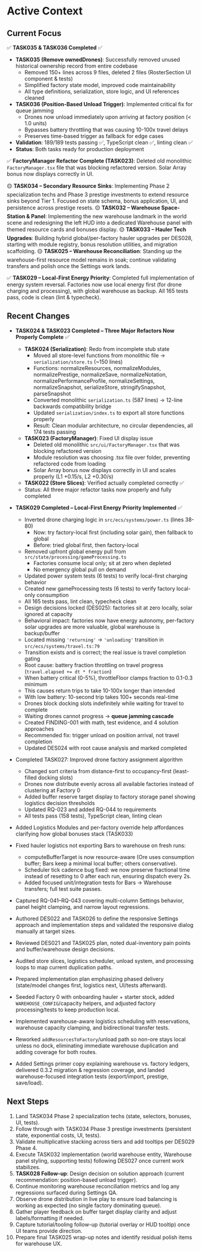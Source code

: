 # Active Context

## Current Focus

✅ **TASK035 & TASK036 Completed** ✅

- **TASK035 (Remove ownedDrones)**: Successfully removed unused historical ownership record from entire codebase
  - Removed 150+ lines across 9 files, deleted 2 files (RosterSection UI component & tests)
  - Simplified factory state model, improved code maintainability
  - All type definitions, serialization, store logic, and UI references cleaned
- **TASK036 (Position-Based Unload Trigger)**: Implemented critical fix for queue jamming
  - Drones now unload immediately upon arriving at factory position (< 1.0 units)
  - Bypasses battery throttling that was causing 10-100x travel delays
  - Preserves time-based trigger as fallback for edge cases
- **Validation**: 189/189 tests passing ✅, TypeScript clean ✅, linting clean ✅
- **Status**: Both tasks ready for production deployment

✅ **FactoryManager Refactor Complete (TASK023)**: Deleted old monolithic `FactoryManager.tsx` file that was blocking refactored version. Solar Array bonus now displays correctly in UI.

🟡 **TASK034 – Secondary Resource Sinks**: Implementing Phase 2 specialization techs and Phase 3 prestige investments to extend resource sinks beyond Tier 1. Focused on state schema, bonus application, UI, and persistence across prestige resets.
🟡 **TASK032 – Warehouse Space-Station & Panel**: Implementing the new warehouse landmark in the world scene and redesigning the left HUD into a dedicated Warehouse panel with themed resource cards and bonuses display.
🟡 **TASK033 – Hauler Tech Upgrades**: Building hybrid global/per-factory hauler upgrades per DES028, starting with module registry, bonus resolution utilities, and migration scaffolding.
🟡 **TASK025 – Warehouse Reconciliation**: Standing up the warehouse-first resource model remains in soak; continue validating transfers and polish once the Settings work lands.

✅ **TASK029 – Local-First Energy Priority**: Completed full implementation of energy system reversal. Factories now use local energy first (for drone charging and processing), with global warehouse as backup. All 165 tests pass, code is clean (lint & typecheck).

## Recent Changes

- **TASK024 & TASK023 Completed – Three Major Refactors Now Properly Complete** ✅
  - **TASK024 (Serialization)**: Redo from incomplete stub state
    - Moved all store-level functions from monolithic file → `serialization/store.ts` (~150 lines)
    - Functions: normalizeResources, normalizeModules, normalizePrestige, normalizeSave, normalizeNotation, normalizePerformanceProfile, normalizeSettings, normalizeSnapshot, serializeStore, stringifySnapshot, parseSnapshot
    - Converted monolithic `serialization.ts` (587 lines) → 12-line backwards compatibility bridge
    - Updated `serialization/index.ts` to export all store functions properly
    - Result: Clean modular architecture, no circular dependencies, all 174 tests passing
  - **TASK023 (FactoryManager)**: Fixed UI display issue
    - Deleted old monolithic `src/ui/FactoryManager.tsx` that was blocking refactored version
    - Module resolution was choosing .tsx file over folder, preventing refactored code from loading
    - Solar Array bonus now displays correctly in UI and scales properly (L1 +0.15/s, L2 +0.30/s)
  - **TASK022 (Store Slices)**: Verified actually completed correctly ✅
  - Status: All three major refactor tasks now properly and fully completed

- **TASK029 Completed – Local-First Energy Priority Implemented** ✅
  - Inverted drone charging logic in `src/ecs/systems/power.ts` (lines 38-80)
    - Now: try factory-local first (including solar gain), then fallback to global
    - Before: tried global first, then factory-local
  - Removed upfront global energy pull from `src/state/processing/gameProcessing.ts`
    - Factories consume local only; sit at zero when depleted
    - No emergency global pull on demand
  - Updated power system tests (6 tests) to verify local-first charging behavior
  - Created new gameProcessing tests (6 tests) to verify factory local-only consumption
  - All 165 tests pass, lint clean, typecheck clean
  - Design decisions locked (DES025): factories sit at zero locally, solar ignored at capacity
  - Behavioral impact: factories now have energy autonomy, per-factory solar upgrades are more valuable, global warehouse is backup/buffer
  - Located missing `'returning'` → `'unloading'` transition in `src/ecs/systems/travel.ts:79`
  - Transition exists and is correct; the real issue is travel completion gating
  - Root cause: battery fraction throttling on travel progress (`travel.elapsed += dt * fraction`)
  - When battery critical (0-5%), throttleFloor clamps fraction to 0.1-0.3 minimum
  - This causes return trips to take 10-100x longer than intended
  - With low battery: 10-second trip takes 100+ seconds real-time
  - Drones block docking slots indefinitely while waiting for travel to complete
  - Waiting drones cannot progress → **queue jamming cascade**
  - Created FINDING-001 with math, test evidence, and 4 solution approaches
  - Recommended fix: trigger unload on position arrival, not travel completion
  - Updated DES024 with root cause analysis and marked completed

- Completed TASK027: Improved drone factory assignment algorithm
  - Changed sort criteria from distance-first to occupancy-first (least-filled docking slots)
  - Drones now distribute evenly across all available factories instead of clustering at Factory 0
  - Added buffer reserve target display to factory storage panel showing logistics decision thresholds
  - Updated RQ-023 and added RQ-044 to requirements
  - All tests pass (158 tests), TypeScript clean, linting clean

- Added Logistics Modules and per-factory override help affordances clarifying how global bonuses stack (TASK033)

- Fixed hauler logistics not exporting Bars to warehouse on fresh runs:
  - computeBufferTarget is now resource-aware (Ore uses consumption buffer; Bars keep a minimal local buffer; others conservative).
  - Scheduler tick cadence bug fixed: we now preserve fractional time instead of resetting to 0 after each run, ensuring dispatch every 2s.
  - Added focused unit/integration tests for Bars → Warehouse transfers; full test suite passes.

- Captured RQ-041–RQ-043 covering multi-column Settings behavior, panel height clamping, and narrow layout regressions.
- Authored DES022 and TASK026 to define the responsive Settings approach and implementation steps and validated the responsive dialog manually at target sizes.
- Reviewed DES021 and TASK025 plan, noted dual-inventory pain points and buffer/warehouse design decisions.
- Audited store slices, logistics scheduler, unload system, and processing loops to map current duplication paths.
- Prepared implementation plan emphasizing phased delivery (state/model changes first, logistics next, UI/tests afterward).
- Seeded Factory 0 with onboarding hauler + starter stock, added `WAREHOUSE_CONFIG`/capacity helpers, and adjusted factory processing/tests to keep production local.
- Implemented warehouse-aware logistics scheduling with reservations, warehouse capacity clamping, and bidirectional transfer tests.
- Reworked `addResourcesToFactory`/unload path so non-ore stays local unless no dock, eliminating immediate warehouse duplication and adding coverage for both routes.
- Added Settings primer copy explaining warehouse vs. factory ledgers, delivered 0.3.2 migration & regression coverage, and landed warehouse-focused integration tests (export/import, prestige, save/load).

## Next Steps

1. Land TASK034 Phase 2 specialization techs (state, selectors, bonuses, UI, tests).
2. Follow through with TASK034 Phase 3 prestige investments (persistent state, exponential costs, UI, tests).
3. Validate multiplicative stacking across tiers and add tooltips per DES029 Phase 4.
4. Execute TASK032 implementation (world warehouse entity, Warehouse panel styling, supporting tests) following DES027 once current work stabilizes.
5. **TASK028 Follow-up**: Design decision on solution approach (current recommendation: position-based unload trigger).
6. Continue monitoring warehouse reconciliation metrics and log any regressions surfaced during Settings QA.
7. Observe drone distribution in live play to ensure load balancing is working as expected (no single factory dominating queue).
8. Gather player feedback on buffer target display clarity and adjust labels/formatting if needed.
9. Capture tutorial/tooling follow-up (tutorial overlay or HUD tooltip) once UI teams provide direction.
10. Prepare final TASK025 wrap-up notes and identify residual polish items for warehouse UX.
